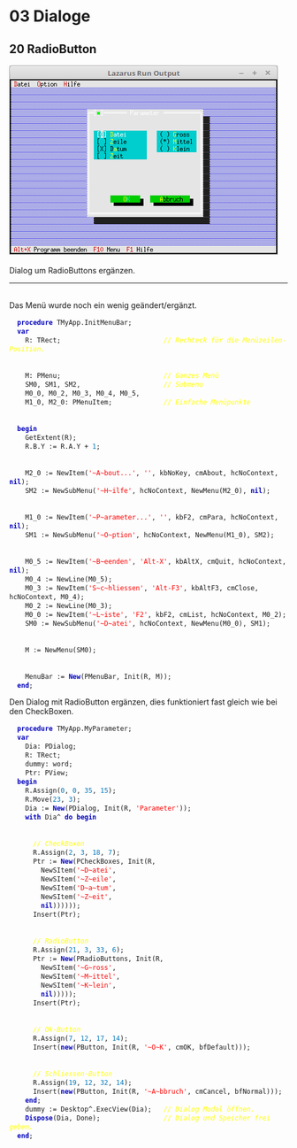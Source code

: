 <html>
    <b><h1>03 Dialoge</h1></b>
    <b><h2>20 RadioButton</h2></b>
<img src="image.png" alt="Selfhtml"><br><br>
Dialog um RadioButtons ergänzen.<br>
<hr><br>
Das Menü wurde noch ein wenig geändert/ergänzt.<br>
<pre><code>  <b><font color="0000BB">procedure</font></b> TMyApp.InitMenuBar;
  <b><font color="0000BB">var</font></b>
    R: TRect;                          <i><font color="#FFFF00">// Rechteck für die Menüzeilen-Position.</font></i>
<br>
    M: PMenu;                          <i><font color="#FFFF00">// Ganzes Menü</font></i>
    SM0, SM1, SM2,                     <i><font color="#FFFF00">// Submenu</font></i>
    M0_0, M0_2, M0_3, M0_4, M0_5,
    M1_0, M2_0: PMenuItem;             <i><font color="#FFFF00">// Einfache Menüpunkte</font></i>
<br>
  <b><font color="0000BB">begin</font></b>
    GetExtent(R);
    R.B.Y := R.A.Y + <font color="#0077BB">1</font>;
<br>
    M2_0 := NewItem(<font color="#FF0000">'~A~bout...'</font>, <font color="#FF0000">''</font>, kbNoKey, cmAbout, hcNoContext, <b><font color="0000BB">nil</font></b>);
    SM2 := NewSubMenu(<font color="#FF0000">'~H~ilfe'</font>, hcNoContext, NewMenu(M2_0), <b><font color="0000BB">nil</font></b>);
<br>
    M1_0 := NewItem(<font color="#FF0000">'~P~arameter...'</font>, <font color="#FF0000">''</font>, kbF2, cmPara, hcNoContext, <b><font color="0000BB">nil</font></b>);
    SM1 := NewSubMenu(<font color="#FF0000">'~O~ption'</font>, hcNoContext, NewMenu(M1_0), SM2);
<br>
    M0_5 := NewItem(<font color="#FF0000">'~B~eenden'</font>, <font color="#FF0000">'Alt-X'</font>, kbAltX, cmQuit, hcNoContext, <b><font color="0000BB">nil</font></b>);
    M0_4 := NewLine(M0_5);
    M0_3 := NewItem(<font color="#FF0000">'S~c~hliessen'</font>, <font color="#FF0000">'Alt-F3'</font>, kbAltF3, cmClose, hcNoContext, M0_4);
    M0_2 := NewLine(M0_3);
    M0_0 := NewItem(<font color="#FF0000">'~L~iste'</font>, <font color="#FF0000">'F2'</font>, kbF2, cmList, hcNoContext, M0_2);
    SM0 := NewSubMenu(<font color="#FF0000">'~D~atei'</font>, hcNoContext, NewMenu(M0_0), SM1);
<br>
    M := NewMenu(SM0);
<br>
    MenuBar := <b><font color="0000BB">New</font></b>(PMenuBar, Init(R, M));
  <b><font color="0000BB">end</font></b>;</code></pre>
Den Dialog mit RadioButton ergänzen, dies funktioniert fast gleich wie bei den CheckBoxen.<br>
<pre><code>  <b><font color="0000BB">procedure</font></b> TMyApp.MyParameter;
  <b><font color="0000BB">var</font></b>
    Dia: PDialog;
    R: TRect;
    dummy: word;
    Ptr: PView;
  <b><font color="0000BB">begin</font></b>
    R.Assign(<font color="#0077BB">0</font>, <font color="#0077BB">0</font>, <font color="#0077BB">35</font>, <font color="#0077BB">15</font>);
    R.Move(<font color="#0077BB">23</font>, <font color="#0077BB">3</font>);
    Dia := <b><font color="0000BB">New</font></b>(PDialog, Init(R, <font color="#FF0000">'Parameter'</font>));
    <b><font color="0000BB">with</font></b> Dia^ <b><font color="0000BB">do</font></b> <b><font color="0000BB">begin</font></b>
<br>
      <i><font color="#FFFF00">// CheckBoxen</font></i>
      R.Assign(<font color="#0077BB">2</font>, <font color="#0077BB">3</font>, <font color="#0077BB">18</font>, <font color="#0077BB">7</font>);
      Ptr := <b><font color="0000BB">New</font></b>(PCheckBoxes, Init(R,
        NewSItem(<font color="#FF0000">'~D~atei'</font>,
        NewSItem(<font color="#FF0000">'~Z~eile'</font>,
        NewSItem(<font color="#FF0000">'D~a~tum'</font>,
        NewSItem(<font color="#FF0000">'~Z~eit'</font>,
        <b><font color="0000BB">nil</font></b>))))));
      Insert(Ptr);
<br>
      <i><font color="#FFFF00">// RadioButton</font></i>
      R.Assign(<font color="#0077BB">21</font>, <font color="#0077BB">3</font>, <font color="#0077BB">33</font>, <font color="#0077BB">6</font>);
      Ptr := <b><font color="0000BB">New</font></b>(PRadioButtons, Init(R,
        NewSItem(<font color="#FF0000">'~G~ross'</font>,
        NewSItem(<font color="#FF0000">'~M~ittel'</font>,
        NewSItem(<font color="#FF0000">'~K~lein'</font>,
        <b><font color="0000BB">nil</font></b>)))));
      Insert(Ptr);
<br>
      <i><font color="#FFFF00">// Ok-Button</font></i>
      R.Assign(<font color="#0077BB">7</font>, <font color="#0077BB">12</font>, <font color="#0077BB">17</font>, <font color="#0077BB">14</font>);
      Insert(<b><font color="0000BB">new</font></b>(PButton, Init(R, <font color="#FF0000">'~O~K'</font>, cmOK, bfDefault)));
<br>
      <i><font color="#FFFF00">// Schliessen-Button</font></i>
      R.Assign(<font color="#0077BB">19</font>, <font color="#0077BB">12</font>, <font color="#0077BB">32</font>, <font color="#0077BB">14</font>);
      Insert(<b><font color="0000BB">new</font></b>(PButton, Init(R, <font color="#FF0000">'~A~bbruch'</font>, cmCancel, bfNormal)));
    <b><font color="0000BB">end</font></b>;
    dummy := Desktop^.ExecView(Dia);   <i><font color="#FFFF00">// Dialog Modal öffnen.</font></i>
    <b><font color="0000BB">Dispose</font></b>(Dia, Done);                <i><font color="#FFFF00">// Dialog und Speicher frei geben.</font></i>
  <b><font color="0000BB">end</font></b>;</code></pre>
<br>
</html>
